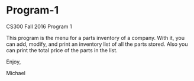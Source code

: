 # Program-1
CS300 Fall 2016 Program 1

This program is the menu for a parts inventory of a company. With it, you can add, modify, and print an inventory list of all the parts stored. Also you can print the total price of the parts in the list.

Enjoy,

Michael
